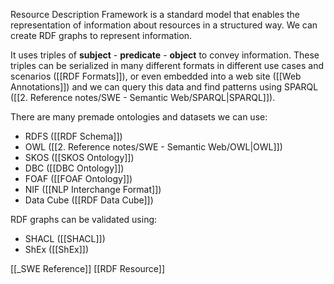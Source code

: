 Resource Description Framework is a standard model that enables the representation of information about resources in a structured way. We can create RDF graphs to represent information.

It uses triples of **subject** - **predicate** - **object** to convey information. These triples can be serialized in many different formats in different use cases and scenarios ([[RDF Formats]]), or even embedded into a web site ([[Web Annotations]]) and we can query this data and find patterns using SPARQL ([[2. Reference notes/SWE - Semantic Web/SPARQL|SPARQL]]).

There are many premade ontologies and datasets we can use:
- RDFS ([[RDF Schema]])
- OWL ([[2. Reference notes/SWE - Semantic Web/OWL|OWL]])
- SKOS ([[SKOS Ontology]])
- DBC ([[DBC Ontology]])
- FOAF ([[FOAF Ontology]])
- NIF ([[NLP Interchange Format]])
- Data Cube ([[RDF Data Cube]])

RDF graphs can be validated using:
- SHACL ([[SHACL]])
- ShEx ([[ShEx]])

[[_SWE Reference]]
[[RDF Resource]]